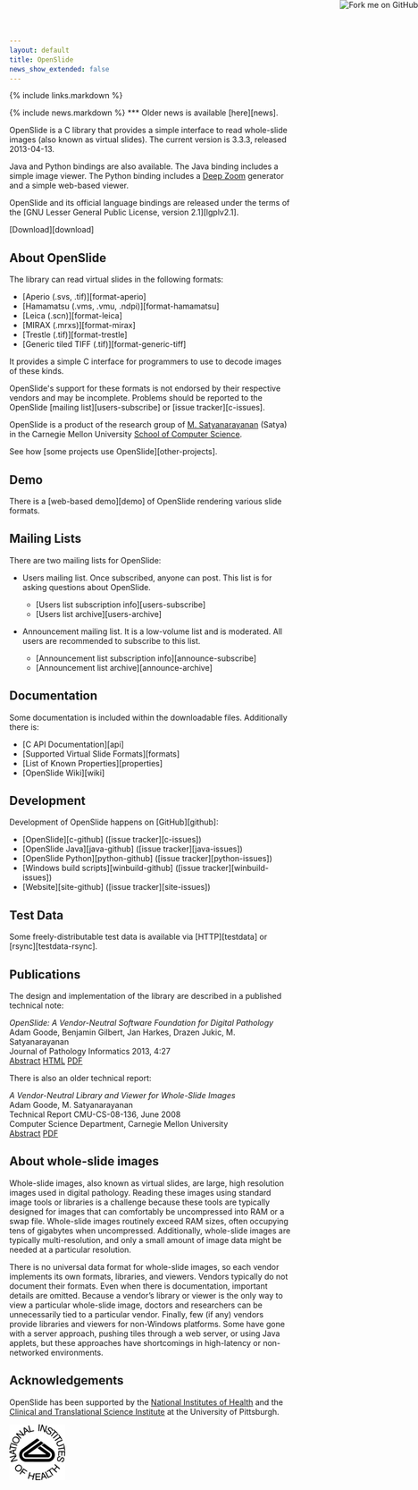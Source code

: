 ```yaml
---
layout: default
title: OpenSlide
news_show_extended: false
---
```


{% include links.markdown %}

<style type="text/css">
{% raw %}
div.searchbox {
  right: 85px;
}
div.searchbox .inner {
  z-index: 1000;
}
{% endraw %}
</style>

<a href="https://github.com/openslide">
<img style="position: absolute; top: 0; right: 0; border: 0;"
src="https://s3.amazonaws.com/github/ribbons/forkme_right_green_007200.png"
alt="Fork me on GitHub">
</a>

<div markdown="1" class="newsflash">
{% include news.markdown %}
***
Older news is available [here][news].
</div>

OpenSlide is a C library that provides a simple interface to read
whole-slide images (also known as virtual slides). The current version
is 3.3.3, released 2013-04-13.

Java and Python bindings are also available. The Java binding includes a
simple image viewer. The Python binding includes a [Deep Zoom][deepzoom]
generator and a simple web-based viewer.

OpenSlide and its official language bindings are released under the
terms of the [GNU Lesser General Public License, version 2.1][lgplv2.1].

[Download][download]

[deepzoom]: http://msdn.microsoft.com/en-us/library/cc645050%28VS.95%29.aspx

About OpenSlide
---------------

The library can read virtual slides in the following formats:

 * [Aperio (.svs, .tif)][format-aperio]
 * [Hamamatsu (.vms, .vmu, .ndpi)][format-hamamatsu]
 * [Leica (.scn)][format-leica]
 * [MIRAX (.mrxs)][format-mirax]
 * [Trestle (.tif)][format-trestle]
 * [Generic tiled TIFF (.tif)][format-generic-tiff]

It provides a simple C interface for programmers to use to decode
images of these kinds.

OpenSlide's support for these formats is not endorsed by their respective
vendors and may be incomplete.  Problems should be reported to the OpenSlide
[mailing list][users-subscribe] or [issue tracker][c-issues].

OpenSlide is a product of the research group of [M. Satyanarayanan][satya]
(Satya) in the Carnegie Mellon University [School of Computer Science][cmucs].

[cmucs]: http://www.cs.cmu.edu/
[satya]: http://www.cs.cmu.edu/~satya/


See how [some projects use OpenSlide][other-projects].


Demo
----

There is a [web-based demo][demo] of OpenSlide rendering various slide
formats.


Mailing Lists
-------------

There are two mailing lists for OpenSlide:

 * Users mailing list. Once subscribed, anyone can post. This list is for asking questions about OpenSlide.
   * [Users list subscription info][users-subscribe]
   * [Users list archive][users-archive]

 * Announcement mailing list. It is a low-volume list and is moderated. All users are recommended to subscribe to this list.
   * [Announcement list subscription info][announce-subscribe]
   * [Announcement list archive][announce-archive]


Documentation
-------------

Some documentation is included within the downloadable files. Additionally there is:
 * [C API Documentation][api]
 * [Supported Virtual Slide Formats][formats]
 * [List of Known Properties][properties]
 * [OpenSlide Wiki][wiki]


Development
-----------

Development of OpenSlide happens on [GitHub][github]:

 * [OpenSlide][c-github] ([issue tracker][c-issues])
 * [OpenSlide Java][java-github] ([issue tracker][java-issues])
 * [OpenSlide Python][python-github] ([issue tracker][python-issues])
 * [Windows build scripts][winbuild-github] ([issue tracker][winbuild-issues])
 * [Website][site-github] ([issue tracker][site-issues])


Test Data
---------

Some freely-distributable test data is available via [HTTP][testdata] or
[rsync][testdata-rsync].


Publications
------------

The design and implementation of the library are described in a published
technical note:

*OpenSlide: A Vendor-Neutral Software Foundation for Digital Pathology*  
Adam Goode, Benjamin Gilbert, Jan Harkes, Drazen Jukic, M. Satyanarayanan  
Journal of Pathology Informatics 2013, 4:27  
[Abstract][paper-abstract]
[HTML][paper-html]
[PDF][paper-pdf]

There is also an older technical report:

*A Vendor-Neutral Library and Viewer for Whole-Slide Images*  
Adam Goode, M. Satyanarayanan  
Technical Report CMU-CS-08-136, June 2008  
Computer Science Department, Carnegie Mellon University  
[Abstract][tr-abstract]
[PDF][tr-full]

[paper-abstract]: http://www.jpathinformatics.org/article.asp?issn=2153-3539;year=2013;volume=4;issue=1;spage=27;epage=27;aulast=Goode;type=0
[paper-html]: http://www.jpathinformatics.org/article.asp?issn=2153-3539;year=2013;volume=4;issue=1;spage=27;epage=27;aulast=Goode
[paper-pdf]: http://download.openslide.org/docs/JPatholInform_2013_4_1_27_119005.pdf
[tr-abstract]: http://reports-archive.adm.cs.cmu.edu/anon/2008/abstracts/08-136.html
[tr-full]: http://reports-archive.adm.cs.cmu.edu/anon/2008/CMU-CS-08-136.pdf


About whole-slide images
------------------------

Whole-slide images, also known as virtual slides, are large, high resolution images used in digital
pathology. Reading these images using standard image tools or libraries is a challenge because
these tools are typically designed for images that can comfortably be uncompressed into RAM or
a swap file. Whole-slide images routinely exceed RAM sizes, often occupying tens of gigabytes
when uncompressed. Additionally, whole-slide images are typically multi-resolution, and only a
small amount of image data might be needed at a particular resolution.

There is no universal data format for whole-slide images, so each vendor implements its own
formats, libraries, and viewers. Vendors typically do not document their formats. Even when
there is documentation, important details are omitted. Because a vendor’s library or viewer is the
only way to view a particular whole-slide image, doctors and researchers can be unnecessarily
tied to a particular vendor. Finally, few (if any) vendors provide libraries and viewers for non-Windows platforms. Some have gone with a server approach, pushing tiles through a web server,
or using Java applets, but these approaches have shortcomings in high-latency or non-networked
environments.

Acknowledgements
----------------
OpenSlide has been supported by the [National Institutes of Health][nih] and the [Clinical and Translational Science Institute][ctsi] at the University of Pittsburgh.

[nih]: http://www.nih.gov/
[ctsi]: http://www.ctsi.pitt.edu/


[![NIH logo](images/NIH_logo.png)][nih]
